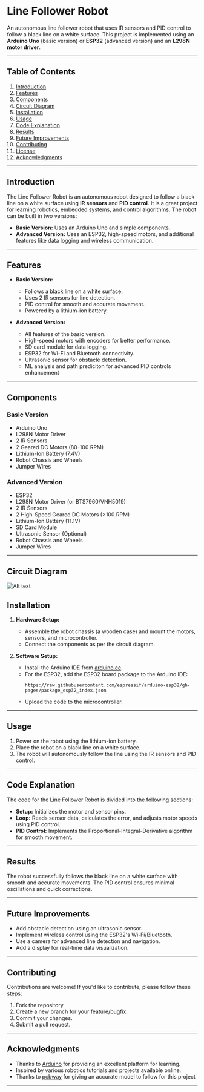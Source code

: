 # Line Follower Robot

An autonomous line follower robot that uses IR sensors and PID control to follow a black line on a white surface. This project is implemented using an **Arduino Uno** (basic version) or **ESP32** (advanced version) and an **L298N motor driver**.

---

## Table of Contents
1. [Introduction](#introduction)
2. [Features](#features)
3. [Components](#components)
4. [Circuit Diagram](#circuit-diagram)
5. [Installation](#installation)
6. [Usage](#usage)
7. [Code Explanation](#code-explanation)
8. [Results](#results)
9. [Future Improvements](#future-improvements)
10. [Contributing](#contributing)
11. [License](#license)
12. [Acknowledgments](#acknowledgments)

---

## Introduction
The Line Follower Robot is an autonomous robot designed to follow a black line on a white surface using **IR sensors** and **PID control**. It is a great project for learning robotics, embedded systems, and control algorithms. The robot can be built in two versions:
- **Basic Version:** Uses an Arduino Uno and simple components.
- **Advanced Version:** Uses an ESP32, high-speed motors, and additional features like data logging and wireless communication.

---

## Features
- **Basic Version:**
  - Follows a black line on a white surface.
  - Uses 2 IR sensors for line detection.
  - PID control for smooth and accurate movement.
  - Powered by a lithium-ion battery.

- **Advanced Version:**
  - All features of the basic version.
  - High-speed motors with encoders for better performance.
  - SD card module for data logging.
  - ESP32 for Wi-Fi and Bluetooth connectivity.
  - Ultrasonic sensor for obstacle detection.
  - ML analysis and path prediciton for advanced PID controls enhancement 

---

## Components
### Basic Version
- Arduino Uno
- L298N Motor Driver
- 2 IR Sensors
- 2 Geared DC Motors (80-100 RPM)
- Lithium-Ion Battery (7.4V)
- Robot Chassis and Wheels
- Jumper Wires

### Advanced Version
- ESP32
- L298N Motor Driver (or BTS7960/VNH5019)
- 2 IR Sensors
- 2 High-Speed Geared DC Motors (>100 RPM) 
- Lithium-Ion Battery (11.1V)
- SD Card Module
- Ultrasonic Sensor (Optional)
- Robot Chassis and Wheels
- Jumper Wires

---
## Circuit Diagram 
![Alt text](Screenshot(61).png)

## Installation
1. **Hardware Setup:**
   - Assemble the robot chassis (a wooden case) and mount the motors, sensors, and microcontroller.
   - Connect the components as per the circuit diagram.

2. **Software Setup:**
   - Install the Arduino IDE from [arduino.cc](https://www.arduino.cc/).
   - For the ESP32, add the ESP32 board package to the Arduino IDE:
     ```
     https://raw.githubusercontent.com/espressif/arduino-esp32/gh-pages/package_esp32_index.json
     ```
   - Upload the code to the microcontroller.

---

## Usage
1. Power on the robot using the lithium-ion battery.
2. Place the robot on a black line on a white surface.
3. The robot will autonomously follow the line using the IR sensors and PID control.

---

## Code Explanation
The code for the Line Follower Robot is divided into the following sections:
- **Setup:** Initializes the motor and sensor pins.
- **Loop:** Reads sensor data, calculates the error, and adjusts motor speeds using PID control.
- **PID Control:** Implements the Proportional-Integral-Derivative algorithm for smooth movement.

---

## Results
The robot successfully follows the black line on a white surface with smooth and accurate movements. The PID control ensures minimal oscillations and quick corrections.

---

## Future Improvements
- Add obstacle detection using an ultrasonic sensor.
- Implement wireless control using the ESP32's Wi-Fi/Bluetooth.
- Use a camera for advanced line detection and navigation.
- Add a display for real-time data visualization.

---

## Contributing
Contributions are welcome! If you'd like to contribute, please follow these steps:
1. Fork the repository.
2. Create a new branch for your feature/bugfix.
3. Commit your changes.
4. Submit a pull request.

---


## Acknowledgments
- Thanks to [Arduino](https://www.arduino.cc/) for providing an excellent platform for learning.
- Inspired by various robotics tutorials and projects available online.
- Thanks to [pcbway](https://www.pcbway.com/blog/Activities/Make_Arduino_Line_Follower_Robot_Car_with_Arduino_UNO__L298N_Motor_Driver__IR_Sensor.html) for giving an accurate model to follow for this project 

---
